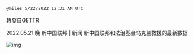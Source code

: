 
`@miles 5/22/2022 12:31 AM UTC`

[轉發自GETTR](https://gettr.com/post/p1as2k02f35)

2022.05.21 晚  新中国联邦 | 新闻 新中国联邦和法治基金乌克兰救援的最新数据

![img](https://media.gettr.com/group26/origin/2022/05/22/00/11a3b444-d361-f943-62a1-8f13ee2efc02/6383d6c383a688bc0ce747d8282e44b3.jpeg)

